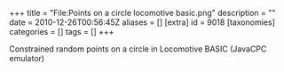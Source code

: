 +++
title = "File:Points on a circle locomotive basic.png"
description = ""
date = 2010-12-26T00:56:45Z
aliases = []
[extra]
id = 9018
[taxonomies]
categories = []
tags = []
+++

Constrained random points on a circle in Locomotive BASIC (JavaCPC emulator)

